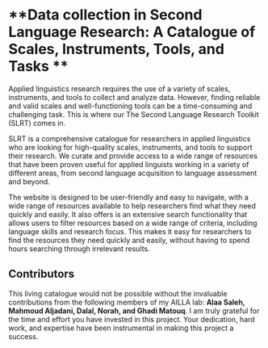 <!-- ![Alt Text](cover.jpg) -->

<!-- ![Alt Text](Hotpot-2.png) -->

# **Data collection in Second Language Research: A Catalogue of Scales, Instruments, Tools, and Tasks **

Applied linguistics research requires the use of a variety of scales, instruments, and tools to collect and analyze data. However, finding reliable and valid scales and well-functioning tools can be a time-consuming and challenging task. This is where our The Second Language Research Toolkit (SLRT) comes in.

SLRT is a comprehensive catalogue for researchers in applied linguistics who are looking for high-quality scales, instruments, and tools to support their research. We curate and provide access to a wide range of resources that have been proven useful for applied linguists working in a variety of different areas, from second language acquisition to language assessment and beyond.

The website is designed to be user-friendly and easy to navigate, with a wide range of resources available to help researchers find what they need quickly and easily. It also offers is an extensive search functionality that allows users to filter resources based on a wide range of criteria, including language skills and research focus. This makes it easy for researchers to find the resources they need quickly and easily, without having to spend hours searching through irrelevant results.

<!-- “The idea is to make a collection of instruments, tools, and tasks used in L2 research. Using the book, SLA researchers can browse different instruments, and know when and how to use them. For each instrument or scale, the book will show a popularity index [score or icon showing how popular the tool is. It is the number of the citations each instrument receives divided by the sum of the citations of all instruments in the same category]”

The objectives of using tools and instruments in research for data collection are:

To ensure the accuracy and reliability of data: By using standardized tools and instruments, researchers can ensure that data is collected in a consistent and reliable manner, reducing the likelihood of errors or bias in the data.

To increase the validity of research findings: Validity refers to the extent to which a study measures what it intends to measure. The use of appropriate tools and instruments can increase the validity of research findings by ensuring that the data collected is relevant to the research questions or hypotheses.

To enhance the efficiency of data collection: Tools and instruments can help to streamline the data collection process, making it more efficient and reducing the amount of time and resources required to collect and analyze data.

To facilitate comparisons across studies: Standardized tools and instruments allow for comparisons to be made across different studies, making it easier to identify patterns and trends in the data.

To increase the generalizability of research findings: By using standardized tools and instruments, researchers can increase the generalizability of their findings, making it more likely that their results will be applicable to other populations or contexts.

Overall, the use of tools and instruments in research for data collection is essential for ensuring the accuracy, reliability, and validity of research findings, and for facilitating comparisons across studies and increasing the generalizability of research results. -->

<!-- ## **Inclusion criteria** -->

<!-- 1. the test/tool should focus on L2
2. it should be cited and used in several studies (20 citations)
3. focus on the macro skills (vocabulary, reading, grammar, listening, and speaking, pronunciation) and micro-skills ()
4. used in studies published in the last two decades
5. L2 learners can be children or adult
6. It should be freely accessible
7. Any L2 but mostly English
8. should be published in one of the following journals
   a. language learning
   b. studies in second language acquisition
   c. applied linguistics
   d. the modern language
   e. TESOL Quarterly -->

<!-- ## **How to navigate the book** -->

## **Contributors**

This living catalogue would not be possible without the invaluable contributions from the following members of my AILLA lab: **Alaa Saleh, Mahmoud Aljadani, Dalal, Norah, and Ghadi Matouq**. I am truly grateful for the time and effort you have invested in this project. Your dedication, hard work, and expertise have been instrumental in making this project a success.
